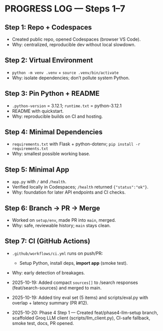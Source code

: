 # PROGRESS LOG — Steps 1–7

## Step 1: Repo + Codespaces
- Created public repo, opened Codespaces (browser VS Code).
- Why: centralized, reproducible dev without local slowdown.

## Step 2: Virtual Environment
- `python -m venv .venv` + `source .venv/bin/activate`
- Why: isolate dependencies; don’t pollute system Python.

## Step 3: Pin Python + README
- `.python-version` = 3.12.1; `runtime.txt` = python-3.12.1
- README with quickstart.
- Why: reproducible builds on CI and hosting.

## Step 4: Minimal Dependencies
- `requirements.txt` with Flask + python-dotenv; `pip install -r requirements.txt`
- Why: smallest possible working base.

## Step 5: Minimal App
- `app.py` with `/` and `/health`.
- Verified locally in Codespaces; `/health` returned `{"status":"ok"}`.
- Why: foundation for later API endpoints and CI checks.

## Step 6: Branch → PR → Merge
- Worked on `setup/env`, made PR into `main`, merged.
- Why: safe, reviewable history; `main` stays clean.

## Step 7: CI (GitHub Actions)
- `.github/workflows/ci.yml` runs on push/PR:
  - Setup Python, install deps, **import app** (smoke test).
- Why: early detection of breakages.

- 2025-10-19: Added compact `sources[]` to /search responses (feat/search-sources) and merged to main.
- 2025-10-19: Added tiny eval set (5 items) and scripts/eval.py with overlap + latency summary (PR #12).
- 2025-10-20: Phase 4 Step 1 — Created feat/phase4-llm-setup branch, scaffolded Groq LLM client (scripts/llm_client.py), CI-safe fallback, smoke test, docs, PR opened.
